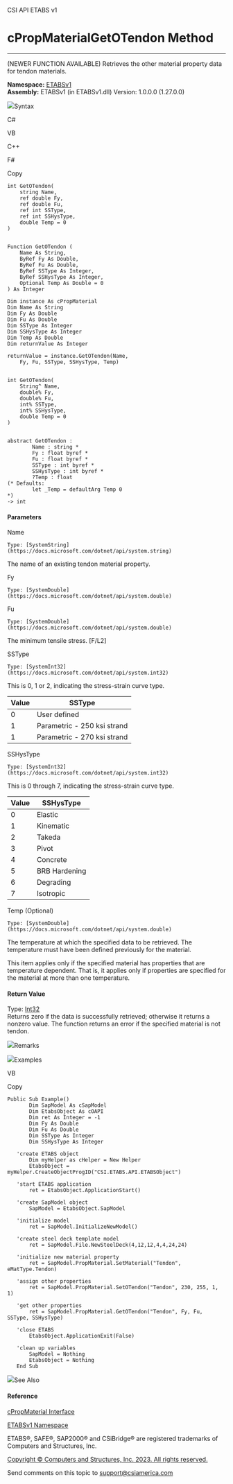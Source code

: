 ﻿

CSI API ETABS v1

# cPropMaterialGetOTendon Method  
  
---  
  
(NEWER FUNCTION AVAILABLE) Retrieves the other material property data for
tendon materials.

**Namespace:** [ETABSv1](2780f1b8-2033-5289-2298-1cdb2a7508d9.htm)  
**Assembly:** ETABSv1 (in ETABSv1.dll) Version: 1.0.0.0 (1.27.0.0)

![](../icons/SectionExpanded.png)Syntax

C#

VB

C++

F#

Copy

    
    
    int GetOTendon(
    	string Name,
    	ref double Fy,
    	ref double Fu,
    	ref int SSType,
    	ref int SSHysType,
    	double Temp = 0
    )
    
    
    Function GetOTendon ( 
    	Name As String,
    	ByRef Fy As Double,
    	ByRef Fu As Double,
    	ByRef SSType As Integer,
    	ByRef SSHysType As Integer,
    	Optional Temp As Double = 0
    ) As Integer
    
    Dim instance As cPropMaterial
    Dim Name As String
    Dim Fy As Double
    Dim Fu As Double
    Dim SSType As Integer
    Dim SSHysType As Integer
    Dim Temp As Double
    Dim returnValue As Integer
    
    returnValue = instance.GetOTendon(Name, 
    	Fy, Fu, SSType, SSHysType, Temp)
    
    
    int GetOTendon(
    	String^ Name, 
    	double% Fy, 
    	double% Fu, 
    	int% SSType, 
    	int% SSHysType, 
    	double Temp = 0
    )
    
    
    abstract GetOTendon : 
            Name : string * 
            Fy : float byref * 
            Fu : float byref * 
            SSType : int byref * 
            SSHysType : int byref * 
            ?Temp : float 
    (* Defaults:
            let _Temp = defaultArg Temp 0
    *)
    -> int 
    

#### Parameters

Name

    Type: [SystemString](https://docs.microsoft.com/dotnet/api/system.string)  
The name of an existing tendon material property.

Fy

    Type: [SystemDouble](https://docs.microsoft.com/dotnet/api/system.double)  

Fu

    Type: [SystemDouble](https://docs.microsoft.com/dotnet/api/system.double)  
The minimum tensile stress. [F/L2]

SSType

    Type: [SystemInt32](https://docs.microsoft.com/dotnet/api/system.int32)  
This is 0, 1 or 2, indicating the stress-strain curve type.

Value| SSType  
---|---  
0| User defined  
1| Parametric - 250 ksi strand  
1| Parametric - 270 ksi strand  
  
SSHysType

    Type: [SystemInt32](https://docs.microsoft.com/dotnet/api/system.int32)  
This is 0 through 7, indicating the stress-strain curve type.

Value| SSHysType  
---|---  
0| Elastic  
1| Kinematic  
2| Takeda  
3| Pivot  
4| Concrete  
5| BRB Hardening  
6| Degrading  
7| Isotropic  
  
Temp (Optional)

    Type: [SystemDouble](https://docs.microsoft.com/dotnet/api/system.double)  
The temperature at which the specified data to be retrieved. The temperature
must have been defined previously for the material.

This item applies only if the specified material has properties that are
temperature dependent. That is, it applies only if properties are specified
for the material at more than one temperature.

#### Return Value

Type: [Int32](https://docs.microsoft.com/dotnet/api/system.int32)  
Returns zero if the data is successfully retrieved; otherwise it returns a
nonzero value. The function returns an error if the specified material is not
tendon.

![](../icons/SectionExpanded.png)Remarks

![](../icons/SectionExpanded.png)Examples

VB

Copy

    
    
    Public Sub Example()
           Dim SapModel As cSapModel
           Dim EtabsObject As cOAPI
           Dim ret As Integer = -1
           Dim Fy As Double
           Dim Fu As Double
           Dim SSType As Integer
           Dim SSHysType As Integer
    
       'create ETABS object
           Dim myHelper as cHelper = New Helper
           EtabsObject = myHelper.CreateObjectProgID("CSI.ETABS.API.ETABSObject")
    
       'start ETABS application
           ret = EtabsObject.ApplicationStart()
    
       'create SapModel object
           SapModel = EtabsObject.SapModel
    
       'initialize model
           ret = SapModel.InitializeNewModel()
    
       'create steel deck template model
           ret = SapModel.File.NewSteelDeck(4,12,12,4,4,24,24)
    
       'initialize new material property
           ret = SapModel.PropMaterial.SetMaterial("Tendon", eMatType.Tendon)
    
       'assign other properties
           ret = SapModel.PropMaterial.SetOTendon("Tendon", 230, 255, 1, 1)
    
       'get other properties
           ret = SapModel.PropMaterial.GetOTendon("Tendon", Fy, Fu, SSType, SSHysType)
    
       'close ETABS
           EtabsObject.ApplicationExit(False)
    
       'clean up variables
           SapModel = Nothing
           EtabsObject = Nothing
       End Sub

![](../icons/SectionExpanded.png)See Also

#### Reference

[cPropMaterial Interface](9c207615-6f75-9e34-741c-041d0b2ac537.htm)

[ETABSv1 Namespace](2780f1b8-2033-5289-2298-1cdb2a7508d9.htm)

ETABS®, SAFE®, SAP2000® and CSiBridge® are registered trademarks of Computers
and Structures, Inc.  

[Copyright © Computers and Structures, Inc. 2023. All rights
reserved.](http://www.csiamerica.com)

Send comments on this topic to
[support@csiamerica.com](mailto:support%40csiamerica.com?Subject=CSI%20API%20ETABS%20v1)

